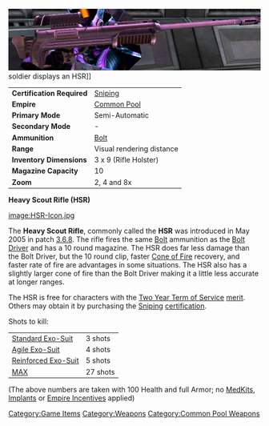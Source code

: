 ![](images/HSR.jpg "fig:HSR.jpg") soldier displays an HSR\]\]

|                            |                               |
| -------------------------- | ----------------------------- |
| **Certification Required** | [Sniping](Sniping.md)         |
| **Empire**                 | [Common Pool](Common_Pool.md) |
| **Primary Mode**           | Semi-Automatic                |
| **Secondary Mode**         | \-                            |
| **Ammunition**             | [Bolt](Bolt.md)               |
| **Range**                  | Visual rendering distance     |
| **Inventory Dimensions**   | 3 x 9 (Rifle Holster)         |
| **Magazine Capacity**      | 10                            |
| **Zoom**                   | 2, 4 and 8x                   |

**Heavy Scout Rifle (HSR)**

[image:HSR-Icon.jpg](image:HSR-Icon.md.jpg)

The **Heavy Scout Rifle**, commonly called the **HSR** was introduced in
May 2005 in patch [3.6.8](3.md.6.8). The rifle fires the same
[Bolt](Bolt.md) ammunition as the [Bolt
Driver](Bolt_Driver.md) and has a 10 round magazine. The HSR
does far less damage than the Bolt Driver, but the 10 round clip, faster
[Cone of Fire](Cone_of_Fire.md) recovery, and faster rate of
fire are advantages in some situations. The HSR also has a slightly
larger cone of fire than the Bolt Driver making it a little less
accurate at longer ranges.

The HSR is free for characters with the [Two Year Term of
Service](Term_of_Service.md) [merit](Merit_Commendations.md). Others
may obtain it by purchasing the [Sniping](Sniping.md)
[certification](Certification.md).

Shots to kill:

|                                               |          |
| --------------------------------------------- | -------- |
| [Standard Exo-Suit](Standard_Exo-Suit.md)     | 3 shots  |
| [Agile Exo-Suit](Agile_Exo-Suit.md)           | 4 shots  |
| [Reinforced Exo-Suit](Reinforced_Exo-Suit.md) | 5 shots  |
| [MAX](Mechanized_Assault_Exo-Suit.md)         | 27 shots |

(The above numbers are taken with 100 Health and full Armor; no
[MedKits](MedKit.md), [Implants](Implants.md) or [Empire
Incentives](Empire_Incentives.md) applied)

[Category:Game Items](Category:Game_Items.md)
[Category:Weapons](Category:Weapons.md) [Category:Common Pool
Weapons](Category:Common_Pool_Weapons.md)
